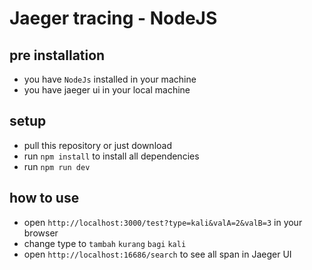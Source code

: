 # Jaeger tracing - NodeJS

## pre installation
- you have `NodeJs` installed in your machine
- you have jaeger ui in your local machine

## setup
- pull this repository or just download
- run `npm install` to install all dependencies
- run `npm run dev`

## how to use
- open `http://localhost:3000/test?type=kali&valA=2&valB=3` in your browser
- change type to `tambah` `kurang` `bagi` `kali`
- open `http://localhost:16686/search` to see all span in Jaeger UI
